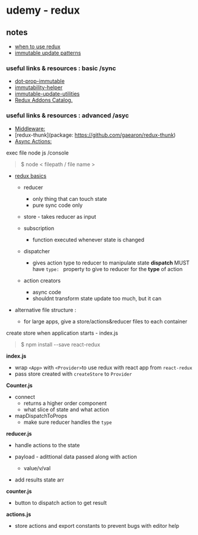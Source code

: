 # udemy - redux

## notes
- [when to use redux](notes/redux.md)
- [immutable update patterns](notes/immutable-update.md)

### useful links & resources : **basic /sync**
- [dot-prop-immutable](https://github.com/debitoor/dot-prop-immutable)
- [immutability-helper](https://github.com/kolodny/immutability-helper)
- [immutable-update-utilities](https://github.com/markerikson/redux-ecosystem-links/blob/master/immutable-data.md#immutable-update-utilities)
- [Redux Addons Catalog.](https://github.com/markerikson/redux-ecosystem-links)

### useful links & resources : **advanced /asyc**
- [Middleware:](https://redux.js.org/advanced/middleware/)
- [redux-thunk](package: https://github.com/gaearon/redux-thunk)
- [Async Actions:](https://redux.js.org/advanced/async-actions)


exec file node js /console

> $ node < filepath / file name >

- [redux basics](redux-basics.js)
    - reducer 
        - only thing that can touch state
        - pure sync code only
    - store - takes reducer as input
    - subscription 
        - function executed whenever state is changed
    - dispatcher 
        - gives action type to reducer to manipulate state
        **dispatch** MUST have ```type: ``` property to give to reducer for the **type** of action

    - action creators
        - async code
        - shouldnt transform state update too much, but it can

- alternative file structure : 
    - for large apps, give a store/actions&reducer files to each container


create store when application starts - index.js

>  $ npm install --save react-redux  

**index.js**
- wrap `<App>` with ```<Provider>```to use redux with react app from `react-redux`
- pass store created with `createStore` to `Provider`


**Counter.js**
- connect 
    - returns a higher order component 
    - what slice of state and what action
- mapDispatchToProps
    - make sure reducer handles the `type` 

**reducer.js**
- handle actions to the state

- payload - adittional data passed along with action
    - value/v/val

- add results state arr

**counter.js**
- button to dispatch action to get result


**actions.js**
- store actions and export constants to prevent bugs with editor help